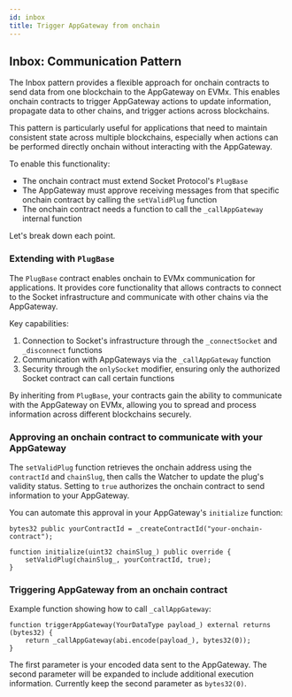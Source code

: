 ```yaml
---
id: inbox
title: Trigger AppGateway from onchain
---
```


## Inbox: Communication Pattern

The Inbox pattern provides a flexible approach for onchain contracts to send data from one blockchain to the AppGateway on EVMx. This enables onchain contracts to trigger AppGateway actions to update information, propagate data to other chains, and trigger actions across blockchains.

This pattern is particularly useful for applications that need to maintain consistent state across multiple blockchains, especially when actions can be performed directly onchain without interacting with the AppGateway.

To enable this functionality:
- The onchain contract must extend Socket Protocol's `PlugBase`
- The AppGateway must approve receiving messages from that specific onchain contract by calling the `setValidPlug` function
- The onchain contract needs a function to call the `_callAppGateway` internal function

Let's break down each point.

### Extending with `PlugBase`

The `PlugBase` contract enables onchain to EVMx communication for applications. It provides core functionality that allows contracts to connect to the Socket infrastructure and communicate with other chains via the AppGateway.

Key capabilities:
1. Connection to Socket's infrastructure through the `_connectSocket` and `_disconnect` functions
2. Communication with AppGateways via the `_callAppGateway` function
3. Security through the `onlySocket` modifier, ensuring only the authorized Socket contract can call certain functions

By inheriting from `PlugBase`, your contracts gain the ability to communicate with the AppGateway on EVMx, allowing you to spread and process information across different blockchains securely.

### Approving an onchain contract to communicate with your AppGateway

The `setValidPlug` function retrieves the onchain address using the `contractId` and `chainSlug`, then calls the Watcher to update the plug's validity status. Setting to `true` authorizes the onchain contract to send information to your AppGateway.

You can automate this approval in your AppGateway's `initialize` function:

```solidity
bytes32 public yourContractId = _createContractId("your-onchain-contract");

function initialize(uint32 chainSlug_) public override {
    setValidPlug(chainSlug_, yourContractId, true);
}
```

### Triggering AppGateway from an onchain contract

Example function showing how to call `_callAppGateway`:

```solidity
function triggerAppGateway(YourDataType payload_) external returns (bytes32) {
    return _callAppGateway(abi.encode(payload_), bytes32(0));
}
```

The first parameter is your encoded data sent to the AppGateway. The second parameter will be expanded to include additional execution information. Currently keep the second parameter as `bytes32(0)`.
